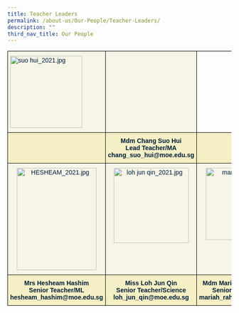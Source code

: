 ```yaml
---
title: Teacher Leaders
permalink: /about-us/Our-People/Teacher-Leaders/
description: ""
third_nav_title: Our People
---
```

<style type="text/css">
.tg  {border-collapse:collapse;border-spacing:0;}
.tg td{border-color:black;border-style:solid;border-width:1px;font-family:Arial, sans-serif;font-size:14px;
  overflow:hidden;padding:10px 5px;word-break:normal;}
.tg th{border-color:black;border-style:solid;border-width:1px;font-family:Arial, sans-serif;font-size:14px;
  font-weight:normal;overflow:hidden;padding:10px 5px;word-break:normal;}
.tg .tg-sg6x{background-color:#F6F5E8;color:#001C38;text-align:left;vertical-align:middle}
.tg .tg-zsjr{background-color:#F6F5E8;color:#001C38;text-align:left;vertical-align:top}
.tg .tg-5r95{background-color:#F6F5E8;color:#001C38;text-align:center;vertical-align:top}
.tg .tg-sr94{background-color:#F5EFC5;color:#001C38;font-weight:bold;text-align:center;vertical-align:top}
.tg .tg-0lax{text-align:left;vertical-align:top}
.tg .tg-b3av{background-color:#F5EFC5;color:#001C38;text-align:center;vertical-align:top}
</style>
<table class="tg">
<thead>
  <tr>
    <th class="tg-zsjr"><img src="https://kranjipri-moe-edu-sg-admin.cwp.sg/qql/slot/u536/orgz/org-2021/suo%20hui_2021.jpg" alt="suo hui_2021.jpg" width="162"></th>
    <th class="tg-sg6x"></th>
    <th class="tg-0lax"></th>
  </tr>
</thead>
<tbody>
  <tr>
    <td class="tg-b3av"></td>
    <td class="tg-sr94">Mdm Chang Suo Hui<br><span style="color:#001C38;background-color:#F5EFC5">Lead Teacher/MA</span><br>chang_suo_hui@moe.edu.sg<br></td>
    <td class="tg-b3av"></td>
  </tr>
  <tr>
    <td class="tg-5r95"><img src="https://kranjipri-moe-edu-sg-admin.cwp.sg/qql/slot/u536/orgz/org-2021/HESHEAM_2021.jpg" alt="HESHEAM_2021.jpg" width="179" height="230"></td>
    <td class="tg-5r95"><img src="https://kranjipri-moe-edu-sg-admin.cwp.sg/qql/slot/u536/orgz/org-2021/loh%20jun%20qin_2021.jpg" alt="loh jun qin_2021.jpg" width="169"></td>
    <td class="tg-5r95"><img src="https://kranjipri-moe-edu-sg-admin.cwp.sg/qql/slot/u536/orgz/org-2021/mariah_2021.jpg" alt="mariah_2021.jpg" width="162"></td>
  </tr>
  <tr>
    <td class="tg-sr94">Mrs Hesheam Hashim<br><span style="color:#001C38;background-color:#F5EFC5">Senior Teacher/ML</span><br>hesheam_hashim@moe.edu.sg<br></td>
    <td class="tg-sr94">Miss Loh Jun Qin<br><span style="color:#001C38;background-color:#F5EFC5">Senior Teacher/Science</span><br>loh_jun_qin@moe.edu.sg<br></td>
    <td class="tg-sr94">Mdm Mariah Binte Rahmat<br><span style="color:#001C38;background-color:#F5EFC5">Senior Teacher/SEN</span><br>mariah_rahmat@moe.edu.sg<br></td>
  </tr>
</tbody>
</table>
